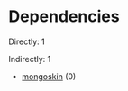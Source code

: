 # Dependencies

Directly: 1

Indirectly: 1

- [mongoskin](https://www.npmjs.com/package/mongoskin) (0)
